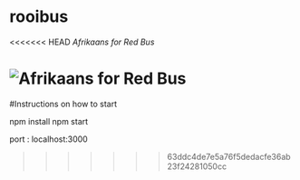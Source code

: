 # rooibus

<<<<<<< HEAD
*Afrikaans for Red Bus*

![Afrikaans for Red Bus](http://i.imgur.com/8TNUpbS.jpg)
=======
#Instructions on how to start

npm install
npm start

port : localhost:3000
>>>>>>> 63ddc4de7e5a76f5dedacfe36ab23f24281050cc
